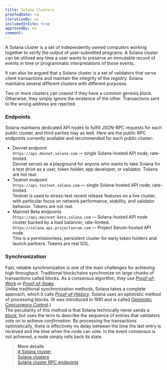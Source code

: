 ```yaml
---
title: Solana Clusters
proofedDate: na
iterationBy: na
includedInSite: true
approvedBy: na
comment: 
---
```


A Solana cluster is a set of independently owned computers working together to verify the output of user-submitted programs. A Solana cluster can be utilized any time a user wants to preserve an immutable record of events in time or programmatic interpretations of those events. 

It can also be argued that a Solana cluster is a set of validators that serve client transactions and maintain the integrity of the registry. Solana maintains several different clusters with different purposes.

Two or more clusters can coexist if they have a common genesis block. Otherwise, they simply ignore the existence of the other. Transactions sent to the wrong address are rejected.  

### Endpoints
Solana maintains dedicated API nodes to fulfill JSON-RPC requests for each public cluster, and third parties may as well. Here are the public RPC endpoints currently available and recommended for each public cluster:
  * Devnet endpoint  
`https://api.devnet.solana.com` — single Solana-hosted API node; rate-limited.  
Devnet serves as a playground for anyone who wants to take Solana for a test drive as a user, token holder, app developer, or validator. Tokens are not real.
  * Testnet endpoint  
`https://api.testnet.solana.com` — single Solana-hosted API node; rate-limited.  
Testnet is used to stress-test recent release features on a live cluster, with particular focus on network performance, stability, and validator behavior. Tokens are not real.
  * Mainnet Beta endpoints  
`https://api.mainnet-beta.solana.com` — Solana-hosted API node cluster backed by a load balancer; rate-limited.  
`https://solana-api.projectserum.com` — Project Serum-hosted API node.  
This is a permissionless, persistent cluster for early token holders and launch partners. Tokens are real SOL.

### Synchronization
Fast, reliable synchronization is one of the main challenges for achieving high throughput. Traditional blockchains synchronize on large chunks of transactions called blocks. As a consensus algorithm, they use *[Proof-of-Work](https://en.wikipedia.org/wiki/Proof_of_work)* or *[Proof-of-Stake](https://en.wikipedia.org/wiki/Proof_of_stake)*.  
Unlike traditional synchronization methods, Solana takes a complete approach, which it calls *[Proof-of-History](https://docs.neon-labs.org/docs/about/terminology/#proof-of-history-poh)*. Solana uses an optimistic method of processing blocks. (It was introduced in 1981 and is called [Optimistic Concurrency Control](https://en.wikipedia.org/wiki/Optimistic_concurrency_control).)  
The peculiarity of this method is that Solana technically never sends a *[block](about/terminology.md#block)*, but uses the term to describe the sequence of entries that validators vote on to achieve *confirmation*. By processing the transactions optimistically, there is effectively no delay between the time the last entry is received and the time when the node can vote. In the event consensus is not achieved, a node simply rolls back its state.


> **More details**  
> [A Solana cluster](https://docs.solana.com/cluster/overview)  
> [Solana clusters](https://docs.solana.com/clusters)  
> [Solana cluster RPC endpoints](https://docs.solana.com/cluster/rpc-endpoints)
